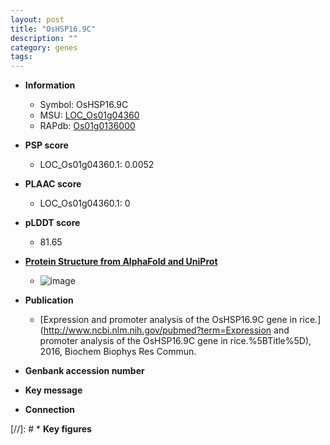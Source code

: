 ```yaml
---
layout: post
title: "OsHSP16.9C"
description: ""
category: genes
tags: 
---
```


* **Information**  
    + Symbol: OsHSP16.9C  
    + MSU: [LOC_Os01g04360](http://rice.plantbiology.msu.edu/cgi-bin/ORF_infopage.cgi?orf=LOC_Os01g04360)  
    + RAPdb: [Os01g0136000](http://rapdb.dna.affrc.go.jp/viewer/gbrowse_details/irgsp1?name=Os01g0136000)  

* **PSP score**  
    + LOC_Os01g04360.1: 0.0052 

* **PLAAC score**  
    + LOC_Os01g04360.1: 0 

* **pLDDT score**
    + 81.65

* **[Protein Structure from AlphaFold and UniProt](https://www.uniprot.org/uniprotkb/Q943E7/entry#structure)**
    + ![image](https://ricepsp.github.io/images/Q9/AF-Q943E7-F1.png)

* **Publication**  
    + [Expression and promoter analysis of the OsHSP16.9C gene in rice.](http://www.ncbi.nlm.nih.gov/pubmed?term=Expression and promoter analysis of the OsHSP16.9C gene in rice.%5BTitle%5D), 2016, Biochem Biophys Res Commun.

* **Genbank accession number**  

* **Key message**  

* **Connection**  

[//]: # * **Key figures**  


